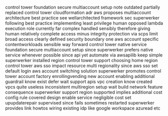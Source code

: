 control tower foundation secure multiaccount setup note outdated partially replaced control tower cloudformation adr aws proposes multiaccount architecture best practice see wellarchitected framework sec superwerker following best practice implementing least privilege human opposed lambda execution role currently far complex handled sensibly therefore giving human relatively complete access minus integrity protection via scps limit broad access clearly defined security boundary one aws account specific contentworkloads sensible way forward control tower native service foundation secure multiaccount setup since superwerker prefers native service whenever possible since api yet automate via awsapilib keep simple superwerker installed region control tower support choosing home region control tower aws sso impact resource multi regionality since aws sso set default login aws account switching solution superwerker promotes control tower account factory enrollingvending new account enabling additional guardrail know exist defer wait support apis vpc creation know created vpcs quite useless inconsistent multiregion setup wait build network feature consequence superwerker support region supported implies additional cost config rule covered design enable service negligible cost set upupdaterepair supervised since fails sometimes restarted superwerker provides link howtos wiring existing idp like google workspace azuread etc